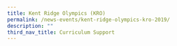 ```yaml
---
title: Kent Ridge Olympics (KRO)
permalink: /news-events/kent-ridge-olympics-kro-2019/
description: ""
third_nav_title: Curriculum Support
---
```

